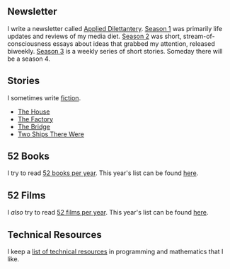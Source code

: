 ## Newsletter

I write a newsletter called [Applied Dilettantery](https://buttondown.email/rwblickhan). [Season 1](https://buttondown.email/rwblickhan/archive/soma-or-moving-to-san-francisco-and-living-to-tell/) was primarily life updates and reviews of my media diet. [Season 2](https://buttondown.email/rwblickhan/archive/misplaced-institutional-incentives-ad-s2e1/) was short, stream-of-consciousness essays about ideas that grabbed my attention, released biweekly. [Season 3](https://buttondown.email/rwblickhan/archive/the-house-part-i-s3e1/) is a weekly series of short stories. Someday there will be a season 4.

## Stories

I sometimes write [fiction](/stories).

* [The House](/stories/thehouse)
* [The Factory](/stories/thefactory)
* [The Bridge](/stories/thebridge)
* [Two Ships There Were](/stories/twoshipstherewere)

## 52 Books

I try to read [52 books per year](/52books). This year's list can be found [here](/52books/2021).

## 52 Films

I *also* try to read [52 films per year](/52films). This year's list can be found [here](/52films/2021).

## Technical Resources

I keep a [list of technical resources](/technicalresources) in programming and mathematics that I like.
